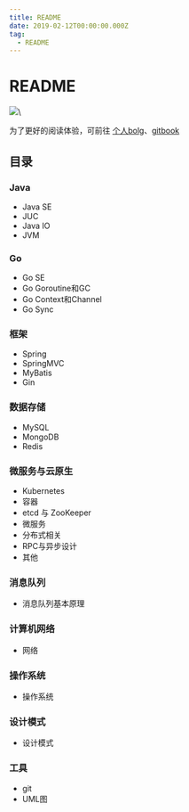 ```yaml
---
title: README
date: 2019-02-12T00:00:00.000Z
tag:
  - README
---
```


# README

![](https://github.com/Nixum/Java-Note/raw/master/picture/cover\_book.jpg)\


为了更好的阅读体验，可前往 [个人bolg](http://nixum.cc)、[gitbook](https://nixum.gitbook.io/note/readme)

## 目录

### Java

* Java SE
* JUC
* Java IO
* JVM

### Go

* Go SE
* Go Goroutine和GC
* Go Context和Channel
* Go Sync

### 框架

* Spring
* SpringMVC
* MyBatis
* Gin

### 数据存储

* MySQL
* MongoDB
* Redis

### 微服务与云原生

* Kubernetes
* 容器
* etcd 与 ZooKeeper
* 微服务
* 分布式相关
* RPC与异步设计
* 其他

### 消息队列

* 消息队列基本原理

### 计算机网络

* 网络

### 操作系统

* 操作系统

### 设计模式

* 设计模式

### 工具

* git
* UML图
